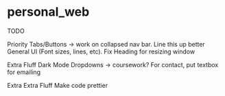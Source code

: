 # personal_web

TODO

Priority
    Tabs/Buttons -> work on collapsed nav bar. Line this up better
    General UI (Font sizes, lines, etc).
    Fix Heading for resizing window

Extra Fluff
    Dark Mode
    Dropdowns -> coursework?
    For contact, put textbox for emailing

Extra Extra Fluff
    Make code prettier